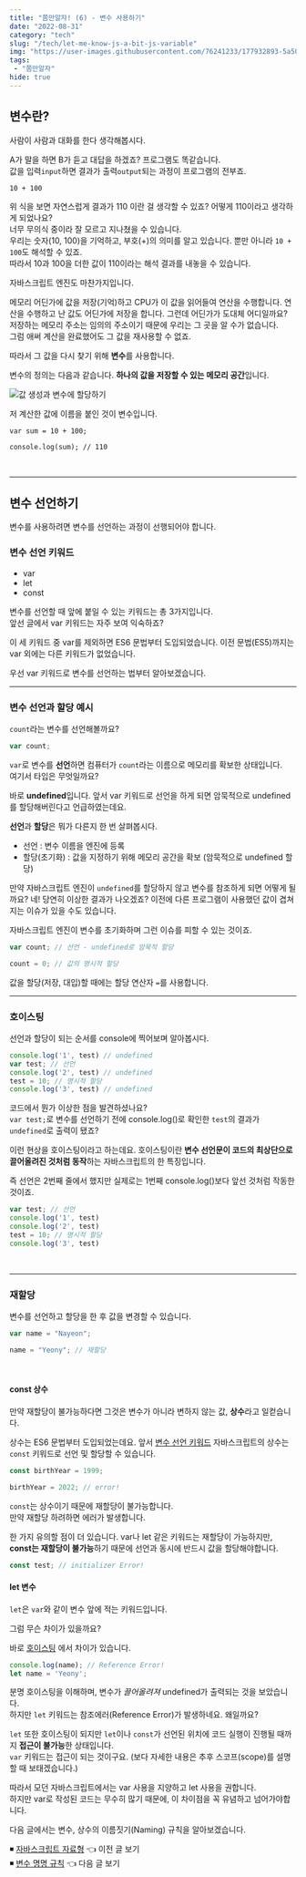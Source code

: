 ```yaml
---
title: "쫌만알자! (6) - 변수 사용하기"
date: "2022-08-31"
category: "tech"
slug: "/tech/let-me-know-js-a-bit-js-variable"
img: "https://user-images.githubusercontent.com/76241233/177932893-5a504b26-12e4-4ade-b1ce-1951d072ba82.jpg"
tags: 
 - "쫌만알자"
hide: true
---
```


## 변수란?

사람이 사람과 대화를 한다 생각해봅시다.

A가 말을 하면 B가 듣고 대답을 하겠죠? 프로그램도 똑같습니다.   
값을 입력`input`하면 결과가 출력`output`되는 과정이 프로그램의 전부죠.

```
10 + 100
```
위 식을 보면 자연스럽게 결과가 110 이란 걸 생각할 수 있죠? 어떻게 110이라고 생각하게 되었나요?   
너무 무의식 중이라 잘 모르고 지나쳤을 수 있습니다.   
우리는 숫자(10, 100)을 기억하고, 부호(+)의 의미를 알고 있습니다. 뿐만 아니라 `10 + 100`도 해석할 수 있죠.   
따라서 10과 100을 더한 값이 110이라는 해석 결과를 내놓을 수 있습니다.

자바스크립트 엔진도 마찬가지입니다.   

메모리 어딘가에 값을 저장(기억)하고 CPU가 이 값을 읽어들여 연산을 수행합니다. 
연산을 수행하고 난 값도 어딘가에 저장을 합니다. 그런데 어딘가가 도대체 어디일까요? 저장하는 메모리 주소는 임의의 주소이기 때문에 우리는 그 곳을 알 수가 없습니다.   
그럼 애써 계산을 완료했어도 그 값을 재사용할 수 없죠.

따라서 그 값을 다시 찾기 위해 **변수**를 사용합니다.   

변수의 정의는 다음과 같습니다.
**하나의 값을 저장할 수 있는 메모리 공간**입니다. 

![값 생성과 변수에 할당하기](https://user-images.githubusercontent.com/76241233/185878214-954c86c6-bdb5-4116-9791-2e498dec970d.png "값 생성과 변수에 할당하기")

저 계산한 값에 이름을 붙인 것이 변수입니다.

```
var sum = 10 + 100;

console.log(sum); // 110
```

<br/>

---

## 변수 선언하기

변수를 사용하려면 변수를 선언하는 과정이 선행되어야 합니다.    

### 변수 선언 키워드

* var
* let
* const

변수를 선언할 때 앞에 붙일 수 있는 키워드는 총 3가지입니다.   
앞선 글에서 var 키워드는 자주 보여 익숙하죠?

이 세 키워드 중 var를 제외하면 ES6 문법부터 도입되었습니다. 이전 문법(ES5)까지는 var 외에는 다른 키워드가 없었습니다.   

우선 var 키워드로 변수를 선언하는 법부터 알아보겠습니다.

---

### 변수 선언과 할당 예시

`count`라는 변수를 선언해볼까요?

```javascript
var count;
```

`var`로 변수를 **선언**하면 컴퓨터가 `count`라는 이름으로 메모리를 확보한 상태입니다.   
여기서 타입은 무엇일까요?    

바로 **undefined**입니다. 앞서 var 키워드로 선언을 하게 되면 암묵적으로 undefined를 할당해버린다고 언급하였는데요.   


**선언**과 **할당**은 뭐가 다른지 한 번 살펴봅시다.   


* 선언 : 변수 이름을 엔진에 등록
* 할당(초기화) : 값을 지정하기 위해 메모리 공간을 확보 (암묵적으로 undefined 할당)


만약 자바스크립트 엔진이 `undefined`를 할당하지 않고 변수를 참조하게 되면 어떻게 될까요? 네! 당연히 이상한 결과가 나오겠죠? 이전에 다른 프로그램이 사용했던 값이 겹쳐지는 이슈가 있을 수도 있습니다.    

자바스크립트 엔진이 변수를 초기화하며 그런 이슈를 피할 수 있는 것이죠.


```javascript
var count; // 선언 - undefined로 암묵적 할당

count = 0; // 값의 명시적 할당
```

값을 할당(저장, 대입)할 때에는 할당 연산자 `=`를 사용합니다.

---

### 호이스팅

선언과 할당이 되는 순서를 console에 찍어보며 알아봅시다.

```javascript
console.log('1', test) // undefined
var test; // 선언
console.log('2', test) // undefined
test = 10; // 명시적 할당
console.log('3', test) // undefined
```

코드에서 뭔가 이상한 점을 발견하셨나요?    
`var test;`로 변수를 선언하기 전에 console.log()로 확인한 `test`의 결과가 `undefined`로 출력이 됐죠?

이런 현상을 호이스팅이라고 하는데요. 호이스팅이란 **변수 선언문이 코드의 최상단으로 끌어올려진 것처럼 동작**하는 자바스크립트의 한 특징입니다. 

즉 선언은 2번째 줄에서 했지만 실제로는 1번째 console.log()보다 앞선 것처럼 작동한 것이죠.   

```javascript
var test; // 선언
console.log('1', test)
console.log('2', test)
test = 10; // 명시적 할당
console.log('3', test) 
```
<br/>
<hr/>

### 재할당

변수를 선언하고 할당을 한 후 값을 변경할 수 있습니다.

```javascript
var name = "Nayeon";

name = "Yeony"; // 재할당
```

<br/>

#### const 상수

만약 재할당이 불가능하다면 그것은 변수가 아니라 변하지 않는 값, **상수**라고 일컫습니다.   

상수는 ES6 문법부터 도입되었는데요. 앞서 [변수 선언 키워드](#변수-선언-키워드)
자바스크립트의 상수는 `const` 키워드로 선언 및 할당할 수 있습니다.


```javascript
const birthYear = 1999;

birthYear = 2022; // error!
```

`const`는 상수이기 때문에 재할당이 불가능합니다.   
만약 재할당 하려하면 에러가 발생합니다.    

한 가지 유의할 점이 더 있습니다. var나 let 같은 키워드는 재할당이 가능하지만, **const는 재할당이 불가능**하기 때문에 선언과 동시에 반드시 값을 할당해야합니다.   


```javascript
const test; // initializer Error!
```

#### let 변수

`let`은 `var`와 같이 변수 앞에 적는 키워드입니다.   

그럼 무슨 차이가 있을까요?

바로 [호이스팅](#호이스팅) 에서 차이가 있습니다.   

```javascript
console.log(name); // Reference Error!
let name = 'Yeony';
```

분명 호이스팅을 이해하며, 변수가 *끌어올려져* undefined가 출력되는 것을 보았습니다.    
하지만 `let` 키워드는 참조에러(Reference Error)가 발생하네요. 왜일까요?


`let` 또한 호이스팅이 되지만 `let`이나 `const`가 선언된 위치에 코드 실행이 진행될 때까지 **접근이 불가능**한 상태입니다.   
`var` 키워드는 접근이 되는 것이구요. (보다 자세한 내용은 추후 스코프(scope)를 설명할 때 보태겠습니다.)


따라서 모던 자바스크립트에서는 var 사용을 지양하고 let 사용을 권합니다.   
하지만 var로 작성된 코드는 무수히 많기 때문에, 이 차이점을 꼭 유념하고 넘어가야합니다.   


다음 글에서는 변수, 상수의 이름짓기(Naming) 규칙을 알아보겠습니다.

 
◾ [자바스크립트 자료형](/tech/let-me-know-js-a-bit-js-data-type)  👈 이전 글 보기   
◾ [변수 명명 규칙](/tech/let-me-know-js-a-bit-js-variable-naming) 👈 다음 글 보기   